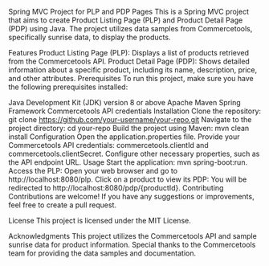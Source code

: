 Spring MVC Project for PLP and PDP Pages
This is a Spring MVC project that aims to create Product Listing Page (PLP) and Product Detail Page (PDP) using Java. The project utilizes data samples from Commercetools, specifically sunrise data, to display the products.

Features
Product Listing Page (PLP): Displays a list of products retrieved from the Commercetools API.
Product Detail Page (PDP): Shows detailed information about a specific product, including its name, description, price, and other attributes.
Prerequisites
To run this project, make sure you have the following prerequisites installed:

Java Development Kit (JDK) version 8 or above
Apache Maven
Spring Framework
Commercetools API credentials
Installation
Clone the repository: git clone https://github.com/your-username/your-repo.git
Navigate to the project directory: cd your-repo
Build the project using Maven: mvn clean install
Configuration
Open the application.properties file.
Provide your Commercetools API credentials: commercetools.clientId and commercetools.clientSecret.
Configure other necessary properties, such as the API endpoint URL.
Usage
Start the application: mvn spring-boot:run.
Access the PLP: Open your web browser and go to http://localhost:8080/plp.
Click on a product to view its PDP: You will be redirected to http://localhost:8080/pdp/{productId}.
Contributing
Contributions are welcome! If you have any suggestions or improvements, feel free to create a pull request.

License
This project is licensed under the MIT License.

Acknowledgments
This project utilizes the Commercetools API and sample sunrise data for product information. Special thanks to the Commercetools team for providing the data samples and documentation.

